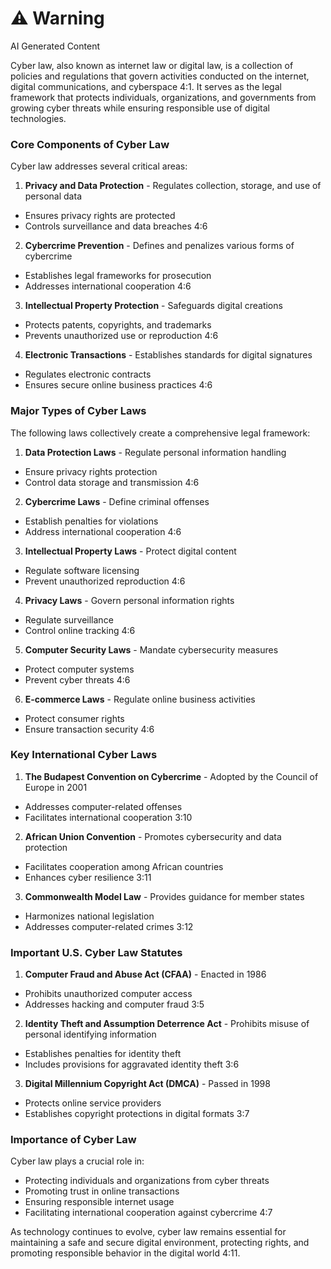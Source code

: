 <div class="warning"><h1>⚠️ Warning</h1><span>AI Generated Content</span></div>


Cyber law, also known as internet law or digital law, is a collection of policies and regulations that govern activities conducted on the internet, digital communications, and cyberspace 4:1. It serves as the legal framework that protects individuals, organizations, and governments from growing cyber threats while ensuring responsible use of digital technologies.

### Core Components of Cyber Law

Cyber law addresses several critical areas:

1. **Privacy and Data Protection**  - Regulates collection, storage, and use of personal data
  - Ensures privacy rights are protected
  - Controls surveillance and data breaches 4:6


2. **Cybercrime Prevention**  - Defines and penalizes various forms of cybercrime
  - Establishes legal frameworks for prosecution
  - Addresses international cooperation 4:6


3. **Intellectual Property Protection**  - Safeguards digital creations
  - Protects patents, copyrights, and trademarks
  - Prevents unauthorized use or reproduction 4:6


4. **Electronic Transactions**  - Establishes standards for digital signatures
  - Regulates electronic contracts
  - Ensures secure online business practices 4:6



### Major Types of Cyber Laws

The following laws collectively create a comprehensive legal framework:

1. **Data Protection Laws**  - Regulate personal information handling
  - Ensure privacy rights protection
  - Control data storage and transmission 4:6


2. **Cybercrime Laws**  - Define criminal offenses
  - Establish penalties for violations
  - Address international cooperation 4:6


3. **Intellectual Property Laws**  - Protect digital content
  - Regulate software licensing
  - Prevent unauthorized reproduction 4:6


4. **Privacy Laws**  - Govern personal information rights
  - Regulate surveillance
  - Control online tracking 4:6


5. **Computer Security Laws**  - Mandate cybersecurity measures
  - Protect computer systems
  - Prevent cyber threats 4:6


6. **E-commerce Laws**  - Regulate online business activities
  - Protect consumer rights
  - Ensure transaction security 4:6



### Key International Cyber Laws

1. **The Budapest Convention on Cybercrime**  - Adopted by the Council of Europe in 2001
  - Addresses computer-related offenses
  - Facilitates international cooperation 3:10


2. **African Union Convention**  - Promotes cybersecurity and data protection
  - Facilitates cooperation among African countries
  - Enhances cyber resilience 3:11


3. **Commonwealth Model Law**  - Provides guidance for member states
  - Harmonizes national legislation
  - Addresses computer-related crimes 3:12



### Important U.S. Cyber Law Statutes

1. **Computer Fraud and Abuse Act (CFAA)**  - Enacted in 1986
  - Prohibits unauthorized computer access
  - Addresses hacking and computer fraud 3:5


2. **Identity Theft and Assumption Deterrence Act**  - Prohibits misuse of personal identifying information
  - Establishes penalties for identity theft
  - Includes provisions for aggravated identity theft 3:6


3. **Digital Millennium Copyright Act (DMCA)**  - Passed in 1998
  - Protects online service providers
  - Establishes copyright protections in digital formats 3:7



### Importance of Cyber Law

Cyber law plays a crucial role in:

- Protecting individuals and organizations from cyber threats
- Promoting trust in online transactions
- Ensuring responsible internet usage
- Facilitating international cooperation against cybercrime 4:7

As technology continues to evolve, cyber law remains essential for maintaining a safe and secure digital environment, protecting rights, and promoting responsible behavior in the digital world 4:11.